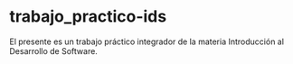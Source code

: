 # trabajo_practico-ids
El presente es un trabajo práctico integrador de la materia Introducción al Desarrollo de Software.
